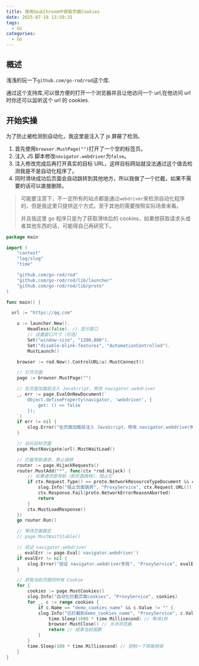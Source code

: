 ```yaml
---
title: 使用Go从Chroom中获取页面Cookies
date: 2025-07-18 13:59:31
tags:
  - Go
categories:
  - Go
---
```


## 概述

浅浅的玩一下`github.com/go-rod/rod`这个库.

通过这个支持库,可以很方便的打开一个浏览器并且让他访问一个 url,在他访问 url 时你还可以监听这个 url 的 cookies.

## 开始实操

为了防止被检测到自动化，我这里是注入了 js 屏蔽了检测。

1. 首先使用`browser.MustPage("")`打开了一个空的标签页。
2. 注入 JS 脚本修改`navigator.webdriver`为`false`。
3. 注入修改完成后再打开真实的目标 URL，这样目标网站就没法通过这个值去检测我是不是自动化程序了。
4. 同时滑块成功后页面会自动跳转到其他地方，所以我做了一个拦截，如果不需要的话可以直接删除。

> 可能要注意下，不一定所有的站点都是通过`webdriver`来检测自动化程序的，但是我这里只提供这个方式，至于其他的需要按照实际场景来看。
>
> 并且我这里 go 程序只是为了获取滑块后的 cookies，如果想获取请求头或者其他东西的话，可能得自己再研究下。

```go
package main

import (
	"context"
	"log/slog"
	"time"

	"github.com/go-rod/rod"
	"github.com/go-rod/rod/lib/launcher"
	"github.com/go-rod/rod/lib/proto"
)

func main() {

  url := "https://qq.com"

	u := launcher.New().
		Headless(false). // 显示窗口
		// 设置窗口尺寸（可选）
		Set("window-size", "1200,800").
		Set("disable-blink-features", "AutomationControlled").
		MustLaunch()

	browser := rod.New().ControlURL(u).MustConnect()

	// 打开页面
	page := browser.MustPage("")

	// 在页面加载前注入 JavaScript，修改 navigator.webdriver
	_, err := page.EvalOnNewDocument(`
		Object.defineProperty(navigator, 'webdriver', {
			get: () => false
		});
	`)
	if err != nil {
		slog.Error("在页面加载前注入 JavaScript，修改 navigator.webdriver失败", "ProxyService", err)
	}

	// 访问目标页面
	page.MustNavigate(url).MustWaitLoad()

	// 拦截导航请求，禁止跳转
	router := page.HijackRequests()
	router.MustAdd("*", func(ctx *rod.Hijack) {
		// 如果请求是导航（即页面跳转），阻止它
		if ctx.Request.Type() == proto.NetworkResourceTypeDocument && ctx.Request.URL().String() != url {
			slog.Info("阻止页面跳转", "ProxyService", ctx.Request.URL())
			ctx.Response.Fail(proto.NetworkErrorReasonAborted)
			return
		}
		ctx.MustLoadResponse()
	})
	go router.Run()

	// 等待页面稳定
	// page.MustWaitStable()

	// 验证 navigator.webdriver
	_, evalErr := page.Eval(`navigator.webdriver`)
	if evalErr != nil {
		slog.Error("验证 navigator.webdriver失败", "ProxyService", evalErr)
	}

	// 获取当前页面的所有 Cookie
	for {
		cookies := page.MustCookies()
		slog.Info("自动化拦截页面cookies", "ProxyService", cookies)
		for _, c := range cookies {
			if c.Name == "demo_cookies_name" && c.Value != "" {
    		slog.Info("已拦截到demo_cookies_name", "ProxyService", c.Value)
				time.Sleep(1000 * time.Millisecond) // 等待1秒
				browser.MustClose() // 关闭浏览器
				return // 结束当前函数
			}
		}
		time.Sleep(100 * time.Millisecond) // 控制一下获取频率
	}
}
```
